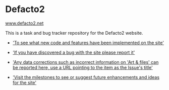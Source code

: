 Defacto2
==================
www.defacto2.net

This is a task and bug tracker repository for the Defacto2 website.

* ['To see what new code and features have been implemented on the site'](https://github.com/Defacto2/defacto2-website/releases)

* ['If you have discovered a bug with the site please report it'](https://github.com/Defacto2/defacto2-website/issues/new)

* ['Any data corrections such as incorrect information on 'Art & files' can be reported here, use a URL pointing to the item as the Issue's title'](https://github.com/Defacto2/defacto2-website/issues?milestone=4&state=open)

* ['Visit the milestones to see or suggest future enhancements and ideas for the site'](https://github.com/Defacto2/defacto2-website/milestones)


